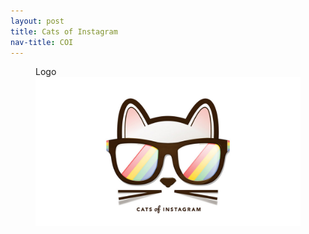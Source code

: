 ```yaml
---
layout: post
title: Cats of Instagram
nav-title: COI
---
```


<figure>
    <figcaption>Logo</figcaption>
    <div><img src="img/coi/coi-logo.jpg" /></div>
</figure>
